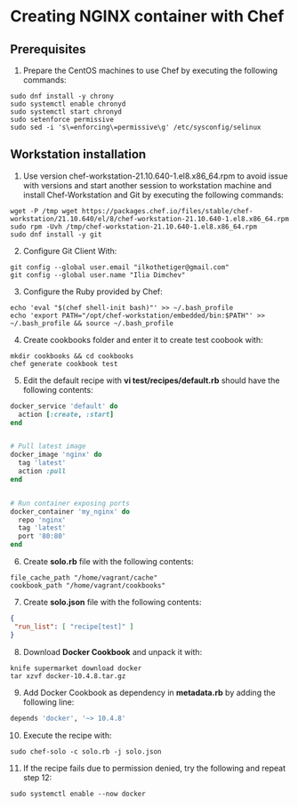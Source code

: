 # Creating NGINX container with Chef


## Prerequisites
1. Prepare the CentOS machines to use Chef by executing the following commands:
``` shell
sudo dnf install -y chrony
sudo systemctl enable chronyd
sudo systemctl start chronyd
sudo setenforce permissive
sudo sed -i 's\=enforcing\=permissive\g' /etc/sysconfig/selinux
```

## Workstation installation
1. Use version chef-workstation-21.10.640-1.el8.x86_64.rpm to avoid issue with versions and start another session to workstation machine and install Chef-Workstation and Git by executing the following commands:
``` shell
wget -P /tmp wget https://packages.chef.io/files/stable/chef-workstation/21.10.640/el/8/chef-workstation-21.10.640-1.el8.x86_64.rpm
sudo rpm -Uvh /tmp/chef-workstation-21.10.640-1.el8.x86_64.rpm
sudo dnf install -y git
```

2. Configure Git Client With:
``` shell
git config --global user.email "ilkothetiger@gmail.com"
git config --global user.name "Ilia Dimchev"
```

3. Configure the Ruby provided by Chef:
``` shell
echo 'eval "$(chef shell-init bash)"' >> ~/.bash_profile
echo 'export PATH="/opt/chef-workstation/embedded/bin:$PATH"' >> ~/.bash_profile && source ~/.bash_profile
```

4. Create cookbooks folder and enter it to create test coobook with:
``` shell
mkdir cookbooks && cd cookbooks
chef generate cookbook test
```

5. Edit the default recipe with **vi test/recipes/default.rb** should have the following contents:
``` ruby
docker_service 'default' do
  action [:create, :start]
end


# Pull latest image
docker_image 'nginx' do
  tag 'latest'
  action :pull
end


# Run container exposing ports
docker_container 'my_nginx' do
  repo 'nginx'
  tag 'latest'
  port '80:80'
end
```

6. Create **solo.rb** file with the following contents:
``` shell
file_cache_path "/home/vagrant/cache"
cookbook_path "/home/vagrant/cookbooks"
```

7. Create **solo.json** file with the following contents:
``` json
{
 "run_list": [ "recipe[test]" ]
}
```

8. Download **Docker Cookbook** and unpack it with:
``` shell
knife supermarket download docker
tar xzvf docker-10.4.8.tar.gz
```

9. Add Docker Cookbook as dependency in **metadata.rb** by adding the following line:
``` ruby
depends 'docker', '~> 10.4.8'
```

10. Execute the recipe with:
``` shell
sudo chef-solo -c solo.rb -j solo.json
```

11. If the recipe fails due to permission denied, try the following and repeat step 12:
``` shell
sudo systemctl enable --now docker
```